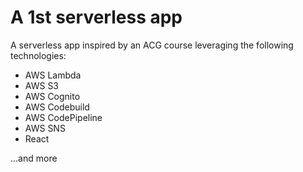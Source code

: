 # A 1st serverless app

A serverless app inspired by an ACG course leveraging the following technologies:

- AWS Lambda
- AWS S3
- AWS Cognito
- AWS Codebuild
- AWS CodePipeline
- AWS SNS
- React

...and more
